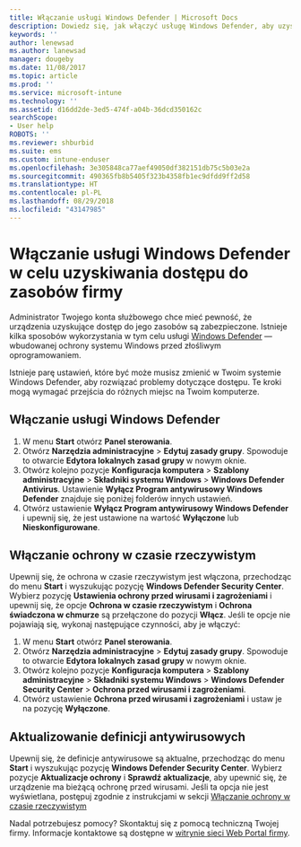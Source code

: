 ```yaml
---
title: Włączanie usługi Windows Defender | Microsoft Docs
description: Dowiedz się, jak włączyć usługę Windows Defender, aby uzyskać dostęp do zasobów firmy.
keywords: ''
author: lenewsad
ms.author: lanewsad
manager: dougeby
ms.date: 11/08/2017
ms.topic: article
ms.prod: ''
ms.service: microsoft-intune
ms.technology: ''
ms.assetid: d16dd2de-3ed5-474f-a04b-36dcd350162c
searchScope:
- User help
ROBOTS: ''
ms.reviewer: shburbid
ms.suite: ems
ms.custom: intune-enduser
ms.openlocfilehash: 3e305848ca77aef49050df382151db75c5b03e2a
ms.sourcegitcommit: 490365fb8b5405f323b4358fb1ec9dfdd9ff2d58
ms.translationtype: HT
ms.contentlocale: pl-PL
ms.lasthandoff: 08/29/2018
ms.locfileid: "43147985"
---
```

# <a name="turn-on-windows-defender-to-access-company-resources"></a>Włączanie usługi Windows Defender w celu uzyskiwania dostępu do zasobów firmy

Administrator Twojego konta służbowego chce mieć pewność, że urządzenia uzyskujące dostęp do jego zasobów są zabezpieczone. Istnieje kilka sposobów wykorzystania w tym celu usługi [Windows Defender](https://www.microsoft.com/safety/pc-security/windows-defender.aspx) — wbudowanej ochrony systemu Windows przed złośliwym oprogramowaniem.

Istnieje parę ustawień, które być może musisz zmienić w Twoim systemie Windows Defender, aby rozwiązać problemy dotyczące dostępu. Te kroki mogą wymagać przejścia do różnych miejsc na Twoim komputerze.

## <a name="turn-on-windows-defender"></a>Włączanie usługi Windows Defender

1. W menu **Start** otwórz **Panel sterowania**.
2. Otwórz **Narzędzia administracyjne** > **Edytuj zasady grupy**. Spowoduje to otwarcie **Edytora lokalnych zasad grupy** w nowym oknie.
3. Otwórz kolejno pozycje **Konfiguracja komputera** > **Szablony administracyjne** > **Składniki systemu Windows** > **Windows Defender Antivirus**. Ustawienie **Wyłącz Program antywirusowy Windows Defender** znajduje się poniżej folderów innych ustawień. 
4. Otwórz ustawienie **Wyłącz Program antywirusowy Windows Defender** i upewnij się, że jest ustawione na wartość **Wyłączone** lub **Nieskonfigurowane**.

## <a name="turn-on-real-time-protection"></a>Włączanie ochrony w czasie rzeczywistym

Upewnij się, że ochrona w czasie rzeczywistym jest włączona, przechodząc do menu **Start** i wyszukując pozycję **Windows Defender Security Center**. Wybierz pozycję **Ustawienia ochrony przed wirusami i zagrożeniami** i upewnij się, że opcje **Ochrona w czasie rzeczywistym** i **Ochrona świadczona w chmurze** są przełączone do pozycji **Włącz**. Jeśli te opcje nie pojawiają się, wykonaj następujące czynności, aby je włączyć:

1. W menu **Start** otwórz **Panel sterowania**.
2. Otwórz **Narzędzia administracyjne** > **Edytuj zasady grupy**. Spowoduje to otwarcie **Edytora lokalnych zasad grupy** w nowym oknie.
3. Otwórz kolejno pozycje **Konfiguracja komputera** > **Szablony administracyjne** > **Składniki systemu Windows** > **Windows Defender Security Center** > **Ochrona przed wirusami i zagrożeniami**.
4. Otwórz ustawienie **Ochrona przed wirusami i zagrożeniami** i ustaw je na pozycję **Wyłączone**.

## <a name="update-your-antivirus-definitions"></a>Aktualizowanie definicji antywirusowych

Upewnij się, że definicje antywirusowe są aktualne, przechodząc do menu **Start** i wyszukując pozycję **Windows Defender Security Center**. Wybierz pozycje **Aktualizacje ochrony** i **Sprawdź aktualizacje**, aby upewnić się, że urządzenie ma bieżącą ochronę przed wirusami. Jeśli ta opcja nie jest wyświetlana, postępuj zgodnie z instrukcjami w sekcji [Włączanie ochrony w czasie rzeczywistym](turn-on-defender-windows.md#turn-on-real-time-protection)

Nadal potrzebujesz pomocy? Skontaktuj się z pomocą techniczną Twojej firmy. Informacje kontaktowe są dostępne w [witrynie sieci Web Portal firmy](https://go.microsoft.com/fwlink/?linkid=2010980).
